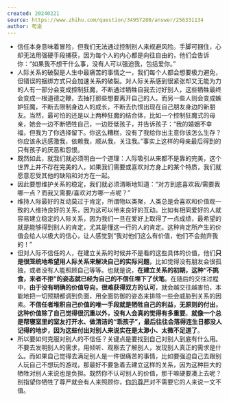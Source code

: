 ```yaml
---
created: 20240221
source: https://www.zhihu.com/question/34957280/answer/256331134
author: 苟渝
---
```


- 信任本身意味着冒险，但我们无法通过控制别人来规避风险。手脚可捆住，心却无法用强硬手段捕获，因为每个人的内心都是向往自由的，他们会告诉你：“如果我不想干什么事，没有人可以强迫我，包括爱你。”
- 人际关系的破裂是人生中最痛苦的事情之一，我们每个人都会想要极力避免，但错误的捆绑方式只会加速关系的破裂。对人际关系感到很紧张却又无能为力的人有一部分会变成控制狂魔，不断通过牺牲自我去讨好别人，这些牺牲最终会变成一根道德之鞭，去抽打那些想要离开自己的人。而另一些人则会变成嫉妒狂魔，不断去限制身边人的成长，不断去仇恨出现在自己朋友身边的新朋友。当然，最可怕的还是以上两种狂魔的结合体，比如一个控制狂魔式的母亲，她会一边不断牺牲自己，一边贬低孩子，并告诉孩子：“我的婚姻不幸福，但我为了你选择留下。你这么糟糕，没有了我给你出主意你该怎么生存？你应该永远感激我，依赖我，顺从我，关注我。”事实上这样的母亲最后得到的只有孩子的厌恶和怨恨。
- 既然如此，就我们就必须明白一个道理：人际吸引从来都不是靠的完美，这个世界上并不存在完美的人，如果我们需要或喜欢对方身上的某个特质，我们就愿意忍受其他的缺陷和对方在一起。
- 因此要想维护关系的稳定，我们就必须清晰地知道：“对方到底喜欢我/需要我哪一点？而我又需要/喜欢对方哪一点呢？”
- 维持人际最好的互动莫过于肯定，所谓物以类聚，人类总是会喜欢和价值观一致的人维持良好的关系，因为这可以带来良好的互动。比如有相同爱好的人就容易建立稳定的人际关系，因为我们一旦在爱好上取得了一点成绩，最希望的就是能够得到别人的肯定，尤其是懂这一行的人的肯定。这种肯定所产生的价值会给人以极大的信心，让人感觉到“我对他们这么有价值，他们不会抛弃我的！”
- 但对人际不信任的人，在建立关系的时候并不是看的这些具体的价值，他们**只是很笼统地希望用人际关系来解决自己的实际问题**，比如觉得没有朋友会很孤独，或者没有人能照顾自己等等。也就是说，**在建立关系的初期，这种“不挑食，来者不拒”的姿态就已经为自己的不信任埋下了伏笔**。在随后的交往过程中，**由于没有明确的价值导向，很难获得双方的认可**，就会越交往越害怕，本能地把一切预期都调到负面，用全面防御的姿态来排除一些会威胁到关系的因素。**不信任者堆积自己价值的唯一手段就是牺牲自己的利益，无原则的付出，这种价值除了自己觉得很沉重以外，没有人会真的觉得有多重要**。**就像一个总是帮寝室里的室友打开水、做清洁的“乖孩子”，最后往往会落得连生日都没人记得的地步，因为这些付出对别人来说实在是太渺小、太微不足道了**。
- 所以要如何克服对别人的不信任？关键点是要找到自己对别人到底有什么用。不要去发明别人的需求，用倾听、观察去了解别人，发现别人真正的需求是什么。而如果自己觉得去满足别人是一件很痛苦的事情，比如要强迫自己去跟别人玩自己不想玩的游戏，那最好不要急着去建立这样的关系，因为这种巨大的牺牲对别人来说也是负担。既然你不认可别人的价值，那干嘛硬要凑上去呢？别指望你牺牲了尊严就会有人来照顾你，[你的尊严](https://www.zhihu.com/search?q=%E4%BD%A0%E7%9A%84%E5%B0%8A%E4%B8%A5&search_source=Entity&hybrid_search_source=Entity&hybrid_search_extra=%7B%22sourceType%22%3A%22answer%22%2C%22sourceId%22%3A256331134%7D)对不需要它的人来说一文不值。